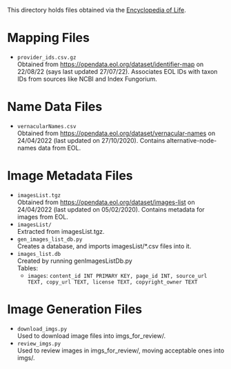 This directory holds files obtained via the [Encyclopedia of Life](https://eol.org/).

# Mapping Files
-   `provider_ids.csv.gz` <br>
    Obtained from <https://opendata.eol.org/dataset/identifier-map> on 22/08/22 (says last updated 27/07/22).
    Associates EOL IDs with taxon IDs from sources like NCBI and Index Fungorium.

# Name Data Files
-   `vernacularNames.csv` <br>
    Obtained from <https://opendata.eol.org/dataset/vernacular-names> on 24/04/2022 (last updated on 27/10/2020).
    Contains alternative-node-names data from EOL.

# Image Metadata Files
-   `imagesList.tgz` <br>
    Obtained from <https://opendata.eol.org/dataset/images-list> on 24/04/2022 (last updated on 05/02/2020).
    Contains metadata for images from EOL.
-   `imagesList/` <br>
    Extracted from imagesList.tgz.
-   `gen_images_list_db.py` <br>
    Creates a database, and imports imagesList/*.csv files into it.
-   `images_list.db` <br>
    Created by running genImagesListDb.py <br>
    Tables: <br>
    -   `images`:
        `content_id INT PRIMARY KEY, page_id INT, source_url TEXT, copy_url TEXT, license TEXT, copyright_owner TEXT`

# Image Generation Files
-   `download_imgs.py` <br>
    Used to download image files into imgs_for_review/.
-   `review_imgs.py` <br>
    Used to review images in imgs_for_review/, moving acceptable ones into imgs/.
